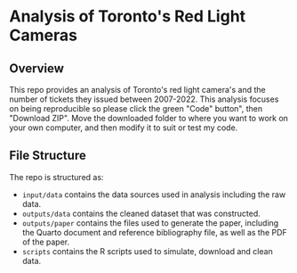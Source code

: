 # Analysis of Toronto's Red Light Cameras

## Overview

This repo provides an analysis of Toronto's red light camera's and the number of tickets they issued between 2007-2022. This analysis focuses on being reproducible so please click the green "Code" button", then "Download ZIP". Move the downloaded folder to where you want to work on your own computer, and then modify it to suit or test my code.


## File Structure

The repo is structured as:

-   `input/data` contains the data sources used in analysis including the raw data.
-   `outputs/data` contains the cleaned dataset that was constructed.
-   `outputs/paper` contains the files used to generate the paper, including the Quarto document and reference bibliography file, as well as the PDF of the paper. 
-   `scripts` contains the R scripts used to simulate, download and clean data.
